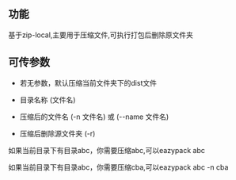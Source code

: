 
## 功能

基于zip-local,主要用于压缩文件,可执行打包后删除原文件夹


## 可传参数

- 若无参数，默认压缩当前文件夹下的dist文件

- 目录名称 (文件名)

- 压缩后的文件名 (-n 文件名) 或 (--name 文件名)

- 压缩后删除源文件夹 (-r)

如果当前目录下有目录abc，你需要压缩abc,可以eazypack abc

如果当前目录下有目录abc，你需要压缩cba,可以eazypack abc -n cba



 